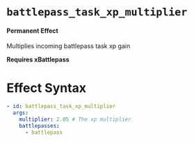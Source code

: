 # `battlepass_task_xp_multiplier`
#### Permanent Effect

Multiplies incoming battlepass task xp gain

**Requires xBattlepass**
# Effect Syntax
```yaml
- id: battlepass_task_xp_multiplier
  args:
    multiplier: 2.05 # The xp multiplier
    battlepasses:
      - battlepass
```
